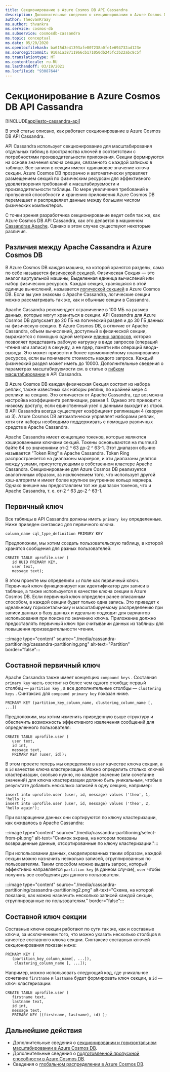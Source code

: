 ```yaml
---
title: Секционирование в Azure Cosmos DB API Cassandra
description: Дополнительные сведения о секционировании в Azure Cosmos DB API Cassandra
author: TheovanKraay
ms.author: thvankra
ms.service: cosmos-db
ms.subservice: cosmosdb-cassandra
ms.topic: conceptual
ms.date: 05/20/2020
ms.openlocfilehash: ba615d3e41393afe007238a0fe1e694732ad123e
ms.sourcegitcommit: 910a1a38711966cb171050db245fc3b22abc8c5f
ms.translationtype: MT
ms.contentlocale: ru-RU
ms.lasthandoff: 03/19/2021
ms.locfileid: "93087644"
---
```

# <a name="partitioning-in-azure-cosmos-db-cassandra-api"></a>Секционирование в Azure Cosmos DB API Cassandra
[!INCLUDE[appliesto-cassandra-api](includes/appliesto-cassandra-api.md)]

В этой статье описано, как работает секционирование в Azure Cosmos DB API Cassandra. 

API Cassandra использует секционирование для масштабирования отдельных таблиц в пространства ключей в соответствии с потребностями производительности приложения. Секции формируются на основе значения ключа секции, связанного с каждой записью в таблице. Все записи в секции имеют одинаковое значение ключа секции. Azure Cosmos DB прозрачно и автоматически управляет размещением секций по физическим ресурсам для эффективного удовлетворения требований к масштабируемости и производительности таблицы. По мере увеличения требований к пропускной способности и хранению приложения Azure Cosmos DB перемещает и распределяет данные между большим числом физических компьютеров.

С точки зрения разработчика секционирование ведет себя так же, как Azure Cosmos DB API Cassandra, как это делается в машинном [Cassandraе Apache](https://cassandra.apache.org/). Однако в этом случае существуют некоторые различия. 


## <a name="differences-between-apache-cassandra-and-azure-cosmos-db"></a>Различия между Apache Cassandra и Azure Cosmos DB

В Azure Cosmos DB каждая машина, на которой хранятся разделы, сама по себе называется [физической секцией](partitioning-overview.md#physical-partitions). Физическая Секция — это аналог виртуальной машины; Выделенная единица вычислений или набор физических ресурсов. Каждая секция, хранящаяся в этой единице вычислений, называется [логической секцией](partitioning-overview.md#logical-partitions) в Azure Cosmos DB. Если вы уже знакомы с Apache Cassandra, логические секции можно рассматривать так же, как и обычные секции в Cassandra. 

Apache Cassandra рекомендует ограничение в 100 МБ на размер данных, которые могут храниться в секции. API Cassandra для Azure Cosmos DB допускает до 20 ГБ на логический раздел и до 30 ГБ данных на физическую секцию. В Azure Cosmos DB, в отличие от Apache Cassandra, объем вычислений, доступный в физической секции, выражается с помощью одной метрики [единиц запросов](request-units.md), которая позволяет представить рабочую нагрузку в виде запросов (операций чтения или записи) в секунду, а не ядер, памяти или операций ввода-вывода. Это может привести к более прямолинейному планированию ресурсов, если вы понимаете стоимость каждого запроса. Каждый физический раздел может иметь до 10000. Дополнительные сведения о параметрах масштабируемости см. в статье о [гибком масштабировании](manage-scale-cassandra.md) в API Cassandra. 

В Azure Cosmos DB каждая физическая Секция состоит из набора реплик, также известных как наборы реплик, по крайней мере 4 реплики на секцию. Это отличается от Apache Cassandra, где возможна настройка коэффициента репликации, равная 1. Однако это приводит к низкому доступу, если единственный узел с данными выходит из строя. В API Cassandra всегда существует коэффициент репликации 4 (кворум из 3). Azure Cosmos DB автоматически управляет наборами реплик, хотя эти наборы необходимо поддерживать с помощью различных средств в Apache Cassandra. 

Apache Cassandra имеет концепцию токенов, которые являются хэшированными ключами секций. Токены основываются на murmur3 байте 64 со значениями от-2 ^ 63 до-2 ^ 63-1. Этот диапазон обычно называется "Token Ring" в Apache Cassandra. Token Ring распространяется на диапазоны маркеров, и эти диапазоны делятся между узлами, присутствующими в собственном кластере Apache Cassandra. Секционирование для Azure Cosmos DB реализуется аналогичным образом, за исключением того, что использует другой хэш-алгоритм и имеет более крупное внутреннее кольцо маркера. Однако внешне мы предоставляем тот же диапазон токенов, что и Apache Cassandra, т. е. от-2 ^ 63 до-2 ^ 63-1.


## <a name="primary-key"></a>Первичный ключ

Все таблицы в API Cassandra должны иметь `primary key` определенные. Ниже приведен синтаксис для первичного ключа.

```shell
column_name cql_type_definition PRIMARY KEY
```

Предположим, мы хотим создать пользовательскую таблицу, в которой хранятся сообщения для разных пользователей:

```shell
CREATE TABLE uprofile.user ( 
   id UUID PRIMARY KEY, 
   user text,  
   message text);
```

В этом проекте мы определили `id` поле как первичный ключ. Первичный ключ функционирует как идентификатор для записи в таблице, а также используется в качестве ключа секции в Azure Cosmos DB. Если первичный ключ определен ранее описанным способом, в каждой секции будет только одна запись. Это приведет к идеальному горизонтальному и масштабируемому распределению при записи данных в базу данных и идеально подходит для вариантов использования при поиске по значению ключа. Приложение должно предоставлять первичный ключ при считывании данных из таблицы для повышения производительности чтения. 

:::image type="content" source="./media/cassandra-partitioning/cassandra-partitioning.png" alt-text="Partition" border="false":::


## <a name="compound-primary-key"></a>Составной первичный ключ

Apache Cassandra также имеет концепцию  `compound keys` . Составная `primary key` часть состоит из более чем одного столбца; первый столбец — `partition key` , а все дополнительные столбцы — `clustering keys` . Синтаксис для `compound primary key` показан ниже.

```shell
PRIMARY KEY (partition_key_column_name, clustering_column_name [, ...])
```

Предположим, мы хотим изменить приведенную выше структуру и обеспечить возможность эффективного извлечения сообщений для определенного пользователя:

```shell
CREATE TABLE uprofile.user (
   user text,  
   id int, 
   message text, 
   PRIMARY KEY (user, id));
```

В этом проекте теперь мы определяем в `user` качестве ключа секции, а в `id` качестве ключа кластеризации. Можно определить столько ключей кластеризации, сколько нужно, но каждое значение (или сочетание значений) для ключа кластеризации должно быть уникальным, чтобы в результате добавить несколько записей в одну секцию, например:

```shell
insert into uprofile.user (user, id, message) values ('theo', 1, 'hello');
insert into uprofile.user (user, id, message) values ('theo', 2, 'hello again');
```

При возвращении данных они сортируются по ключу кластеризации, как ожидалось в Apache Cassandra:

:::image type="content" source="./media/cassandra-partitioning/select-from-pk.png" alt-text="Снимок экрана, на котором показаны возвращенные данные, отсортированные по ключу кластеризации.":::

При использовании данных, смоделированных таким образом, каждой секции можно назначить несколько записей, сгруппированных по пользователям. Таким способом можно выдать запрос, который эффективно направляется `partition key` (в данном случае), `user` чтобы получить все сообщения для данного пользователя. 

:::image type="content" source="./media/cassandra-partitioning/cassandra-partitioning2.png" alt-text="Схема, на которой показано, как можно назначить несколько записей каждой секции, сгруппированные по пользователям." border="false":::


## <a name="composite-partition-key"></a>Составной ключ секции

Составные ключи секции работают по сути так же, как и составные ключи, за исключением того, что можно указать несколько столбцов в качестве составного ключа секции. Синтаксис составных ключей секционирования показан ниже:

```shell
PRIMARY KEY (
   (partition_key_column_name[, ...]), 
    clustering_column_name [, ...]);
```
Например, можно использовать следующий код, где уникальное сочетание `firstname` и `lastname` будет формировать ключ секции, а `id` — ключ кластеризации:

```shell
CREATE TABLE uprofile.user ( 
   firstname text, 
   lastname text,
   id int,  
   message text, 
   PRIMARY KEY ((firstname, lastname), id) );
```

## <a name="next-steps"></a>Дальнейшие действия

* Дополнительные сведения о [секционировании и горизонтальном масштабировании в Azure Cosmos DB](partitioning-overview.md).
* Дополнительные сведения о [подготовленной пропускной способности в Azure Cosmos DB](request-units.md).
* Сведения о [глобальном распределении в Azure Cosmos DB](distribute-data-globally.md).
